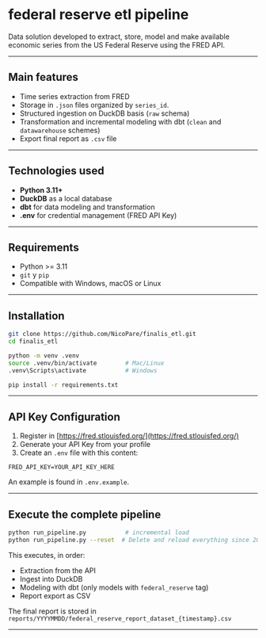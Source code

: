 # federal reserve etl pipeline

Data solution developed to extract, store, model and make available economic series from the US Federal Reserve using the FRED API.

---

##  Main features

* Time series extraction from FRED
* Storage in `.json` files organized by `series_id`.
* Structured ingestion on DuckDB basis (`raw` schema)
* Transformation and incremental modeling with dbt (`clean` and `datawarehouse` schemes)
* Export final report as `.csv` file

---

## Technologies used

* **Python 3.11+**
* **DuckDB** as a local database
* **dbt** for data modeling and transformation
* **.env** for credential management (FRED API Key)

---

##  Requirements

* Python >= 3.11
* `git` y `pip`
* Compatible with Windows, macOS or Linux

---

##  Installation

```bash
git clone https://github.com/NicoPare/finalis_etl.git
cd finalis_etl

python -m venv .venv
source .venv/bin/activate        # Mac/Linux
.venv\Scripts\activate           # Windows

pip install -r requirements.txt
```

---

##  API Key Configuration

1. Register in [https://fred.stlouisfed.org/](https://fred.stlouisfed.org/)
2. Generate your API Key from your profile
3. Create an `.env` file with this content:

```
FRED_API_KEY=YOUR_API_KEY_HERE
```

An example is found in `.env.example`.

---

## Execute the complete pipeline

```bash
python run_pipeline.py           # incremental load
python run_pipeline.py --reset  # Delete and reload everything since 2000-01-01
```

This executes, in order:

* Extraction from the API
* Ingest into DuckDB
* Modeling with dbt (only models with `federal_reserve` tag)
* Report export as CSV

The final report is stored in `reports/YYYYMMDD/federal_reserve_report_dataset_{timestamp}.csv`

---